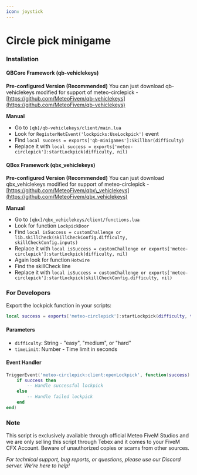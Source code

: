 ```yaml
---
icon: joystick
---
```


# Circle pick minigame

### Installation

#### QBCore Framework (qb-vehiclekeys)

**Pre-configured Version (Recommended)** You can just download qb-vehiclekeys modified for support of meteo-circlepick - [https://github.com/MeteoFivem/qb-vehiclekeys](https://github.com/MeteoFivem/qb-vehiclekeys)

**Manual**

* Go to `[qb]/qb-vehiclekeys/client/main.lua`
* Look for `RegisterNetEvent('lockpicks:UseLockpick')` event
* Find `local success = exports['qb-minigames']:Skillbar(difficulty)`
* Replace it with `local success = exports['meteo-circlepick']:startLockpick(difficulty, nil)`

#### QBox Framework (qbx\_vehiclekeys)

**Pre-configured Version (Recommended)** You can just download qbx\_vehiclekeys modified for support of meteo-circlepick - [https://github.com/MeteoFivem/qbx\_vehiclekeys](https://github.com/MeteoFivem/qbx_vehiclekeys)

**Manual**

* Go to `[qbx]/qbx_vehiclekeys/client/functions.lua`
* Look for function `LockpickDoor`
* Find `local isSuccess = customChallenge or lib.skillCheck(skillCheckConfig.difficulty, skillCheckConfig.inputs)`
* Replace it with `local isSuccess = customChallenge or exports['meteo-circlepick']:startLockpick(difficulty, nil)`
* Again look for function `Hotwire`
* Find the skillCheck line
* Replace it with `local isSuccess = customChallenge or exports['meteo-circlepick']:startLockpick(skillCheckConfig.difficulty, nil)`

### For Developers

Export the lockpick function in your scripts:

```lua
local success = exports['meteo-circlepick']:startLockpick(difficulty, timeLimit)
```

#### Parameters

* `difficulty`: String - "easy", "medium", or "hard"
* `timeLimit`: Number - Time limit in seconds

#### Event Handler

```lua
TriggerEvent('meteo-circlepick:client:openLockpick', function(success)
    if success then
        -- Handle successful lockpick
    else
        -- Handle failed lockpick
    end
end)
```

### Note

This script is exclusively available through official Meteo FiveM Studios and we are only selling this script through Tebex and it comes to your FiveM CFX Account. Beware of unauthorized copies or scams from other sources.

_For technical support, bug reports, or questions, please use our Discord server. We're here to help!_
